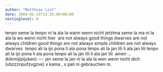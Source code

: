 ```yaml
---
author: "Matthias List"
date: 2004-05-15T13:35:00+00:00
nestinglevel: 0
---
```

tenpo seme la tenpo ni la ala la wann wenn nicht jetztma seme la ma ni la ala la wo wenn nicht hier  are not always good things dwarves are not always children good things are not always simple children are not always dwarves  tenpo ali la ijo pona li ala pona tenpo ali la jan lili li ala jan lili tenpo ali la ijo pona li ala pona tenpo ali la jan lili li ala jan lili  amen ... (kikimijipijuken) ---
jan seme la jan ni la ala la wen wenn nicht dich (xbzzznpufzvgzve) x kama , x pali ni gebrauchen m.